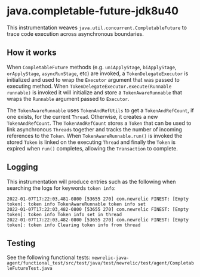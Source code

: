 # java.completable-future-jdk8u40

This instrumentation weaves `java.util.concurrent.CompletableFuture` to trace code execution across asynchronous boundaries.

## How it works

When `CompletableFuture` methods (e.g. `uniApplyStage`, `biApplyStage`, `orApplyStage`, `asyncRunStage`, etc) are invoked, a `TokenDelegateExecutor`
is initialized and used to wrap the `Executor` argument that was passed to executing method. When `TokenDelegateExecutor.execute(Runnable runnable)` is
invoked it will initialize and store a `TokenAwareRunnable` that wraps the `Runnable` argument passed to `Executor`.

The `TokenAwareRunnable` uses `TokenAndRefUtils` to get a `TokenAndRefCount`, if one exists, for the  current `Thread`. Otherwise, it creates
a new `TokenAndRefCount`. The `TokenAndRefCount` stores a `Token` that can be used to link asynchronous `Threads` together and tracks the number of incoming references to the `Token`.
When `TokenAwareRunnable.run()` is invoked the stored `Token` is linked on the executing `Thread` and finally the `Token` is expired when `run()` completes,
allowing the `Transaction` to complete.

## Logging

This instrumentation will produce entries such as the following when searching the logs for keywords `token info`:

```
2022-01-07T17:22:03,481-0800 [53655 270] com.newrelic FINEST: [Empty token]: token info TokenAwareRunnable token info set
2022-01-07T17:22:03,482-0800 [53655 270] com.newrelic FINEST: [Empty token]: token info Token info set in thread
2022-01-07T17:22:03,482-0800 [53655 270] com.newrelic FINEST: [Empty token]: token info Clearing token info from thread
```

## Testing

See the following functional tests: `newrelic-java-agent/functional_test/src/test/java/test/newrelic/test/agent/CompletableFutureTest.java`